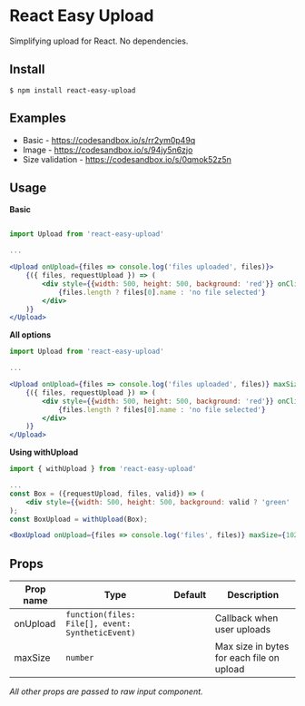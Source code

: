 # React Easy Upload

Simplifying upload for React. No dependencies.

## Install

```
$ npm install react-easy-upload
```

## Examples

* Basic - https://codesandbox.io/s/rr2ym0p49q
* Image - https://codesandbox.io/s/94jy5n6zjo
* Size validation - https://codesandbox.io/s/0qmok52z5n

## Usage

**Basic**

```jsx

import Upload from 'react-easy-upload'

...

<Upload onUpload={files => console.log('files uploaded', files)}>
    {({ files, requestUpload }) => (
        <div style={{width: 500, height: 500, background: 'red'}} onClick={requestUpload}>
            {files.length ? files[0].name : 'no file selected'}
        </div>
    )}
</Upload>
```

**All options**

```jsx
import Upload from 'react-easy-upload'

...

<Upload onUpload={files => console.log('files uploaded', files)} maxSize={1024*1024} multiple required accept="image/*">
    {({ files, requestUpload }) => (
        <div style={{width: 500, height: 500, background: 'red'}} onClick={requestUpload}>
            {files.length ? files[0].name : 'no file selected'}
        </div>
    )}
</Upload>
```

**Using withUpload**
```jsx
import { withUpload } from 'react-easy-upload'

...
const Box = ({requestUpload, files, valid}) => (
    <div style={{width: 500, height: 500, background: valid ? 'green' : 'red'}} onClick={requestUpload}>{files.length ? files[0].name : 'no file selected'}</div>
);
const BoxUpload = withUpload(Box);

<BoxUpload onUpload={files => console.log('files', files)} maxSize={1024*1024}/>
```

## Props

|Prop name  |Type                                            |Default    |Description
|-----------|------------------------------------------------|-----------|---------------------------------------
|onUpload   |`function(files: File[], event: SyntheticEvent)`|           | Callback when user uploads
|maxSize    |`number`                                        |           | Max size in bytes for each file on upload

*All other props are passed to raw input component.*
